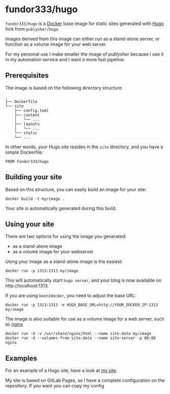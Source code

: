 # fundor333/hugo


`fundor333/hugo` is a [Docker](https://www.docker.io) base image for static sites generated with [Hugo](http://gohugo.io) fork from `publysher/hugo`. 

Images derived from this image can either run as a stand-alone server, or function as a volume image for your web server. 

For my personal use I make smaller the image of _publysher_ because I use it in my automation service and I want a more fast pipeline.

## Prerequisites


The image is based on the following directory structure:

	.
	├── Dockerfile
	└── site
	    ├── config.toml
	    ├── content
	    │   └── ...
	    ├── layouts
	    │   └── ...
	    └── static
		└── ...

In other words, your Hugo site resides in the `site` directory, and you have a simple Dockerfile:

	FROM fundor333/hugo 


## Building your site

Based on this structure, you can easily build an image for your site:

	docker build -t my/image .

Your site is automatically generated during this build. 


## Using your site


There are two options for using the image you generated: 

- as a stand-alone image
- as a volume image for your webserver

Using your image as a stand-alone image is the easiest:

	docker run -p 1313:1313 my/image

This will automatically start `hugo server`, and your blog is now available on http://localhost:1313. 

If you are using `boot2docker`, you need to adjust the base URL: 

	docker run -p 1313:1313 -e HUGO_BASE_URL=http://YOUR_DOCKER_IP:1313 my/image

The image is also suitable for use as a volume image for a web server, such as [nginx](https://registry.hub.docker.com/_/nginx/)

	docker run -d -v /usr/share/nginx/html --name site-data my/image
	docker run -d --volumes-from site-data --name site-server -p 80:80 nginx


## Examples


For an example of a Hugo site, have a look at [my site](https://gitlab.com/fundor333/fundor333.gitlab.io).

My site is based on GitLab Pages, so I have a complete configuration on the repository. If you want you can copy my config
